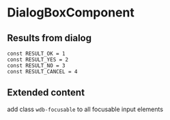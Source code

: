 # DialogBoxComponent
## Results from dialog
``` 
const RESULT_OK = 1
const RESULT_YES = 2
const RESULT_NO = 3
const RESULT_CANCEL = 4
```

## Extended content
add class `wdb-focusable` to all focusable input elements